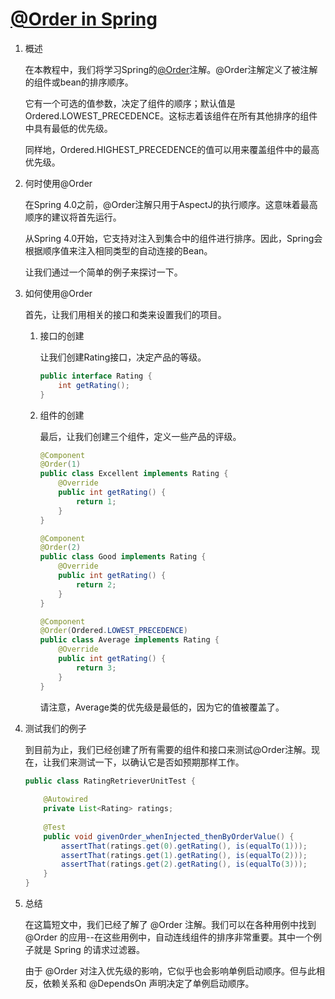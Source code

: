# [@Order in Spring](http://www.baeldung.com/spring-order)

1. 概述

    在本教程中，我们将学习Spring的[@Order](https://docs.spring.io/spring-framework/docs/current/javadoc-api/org/springframework/core/annotation/Order.html)注解。@Order注解定义了被注解的组件或bean的排序顺序。

    它有一个可选的值参数，决定了组件的顺序；默认值是Ordered.LOWEST_PRECEDENCE。这标志着该组件在所有其他排序的组件中具有最低的优先级。

    同样地，Ordered.HIGHEST_PRECEDENCE的值可以用来覆盖组件中的最高优先级。

2. 何时使用@Order

    在Spring 4.0之前，@Order注解只用于AspectJ的执行顺序。这意味着最高顺序的建议将首先运行。

    从Spring 4.0开始，它支持对注入到集合中的组件进行排序。因此，Spring会根据顺序值来注入相同类型的自动连接的Bean。

    让我们通过一个简单的例子来探讨一下。

3. 如何使用@Order

    首先，让我们用相关的接口和类来设置我们的项目。

    1. 接口的创建

        让我们创建Rating接口，决定产品的等级。

        ```java
        public interface Rating {
            int getRating();
        }
        ```

    2. 组件的创建

        最后，让我们创建三个组件，定义一些产品的评级。

        ```java
        @Component
        @Order(1)
        public class Excellent implements Rating {
            @Override
            public int getRating() {
                return 1;
            }
        }

        @Component
        @Order(2)
        public class Good implements Rating {
            @Override
            public int getRating() {
                return 2;
            }
        }

        @Component
        @Order(Ordered.LOWEST_PRECEDENCE)
        public class Average implements Rating {
            @Override
            public int getRating() {
                return 3;
            }
        }
        ```

        请注意，Average类的优先级是最低的，因为它的值被覆盖了。

4. 测试我们的例子

    到目前为止，我们已经创建了所有需要的组件和接口来测试@Order注解。现在，让我们来测试一下，以确认它是否如预期那样工作。

    ```java
    public class RatingRetrieverUnitTest {
        
        @Autowired
        private List<Rating> ratings;
        
        @Test
        public void givenOrder_whenInjected_thenByOrderValue() {
            assertThat(ratings.get(0).getRating(), is(equalTo(1)));
            assertThat(ratings.get(1).getRating(), is(equalTo(2)));
            assertThat(ratings.get(2).getRating(), is(equalTo(3)));
        }
    }
    ```

5. 总结

    在这篇短文中，我们已经了解了 @Order 注解。我们可以在各种用例中找到 @Order 的应用--在这些用例中，自动连线组件的排序非常重要。其中一个例子就是 Spring 的请求过滤器。

    由于 @Order 对注入优先级的影响，它似乎也会影响单例启动顺序。但与此相反，依赖关系和 @DependsOn 声明决定了单例启动顺序。
